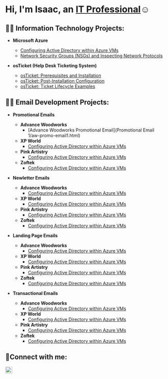 <h1>Hi, I'm Isaac, an <a href="https://www.linkedin.com/in/isaacmendezli/">IT Professional</a>☺</h1>

<h2>👨‍💻 Information Technology Projects:</h2>

- <b>Microsoft Azure</b>
  - [Configuring Active Directory within Azure VMs](https://github.com/IZEK4K/configure-ad)
  - [Network Security Groups (NSGs) and Inspecting Network Protocols](https://github.com/IZEK4K/azure-network-protocols)

- <b>osTicket (Help Desk Ticketing System)</b>
  - [osTicket: Prerequisites and Installation](https://github.com/IZEK4K/osticket-prereqs)
  - [osTicket: Post-Installation Configuration](https://github.com/IZEK4K/osticket-post-install-config)
  - [osTicket: Ticket Lifecycle Examples](https://github.com/IZEK4K/osticket-ticket-lifecycle)

<h2>👨‍💻 Email Development Projects:</h2>

- <b>Promotional Emails</b>
  - <b>Advance Woodworks</b>
    - [Advance Woodworks Promotional Email](Promotional Email 1/aw-promo-email1.html)
  - <b>XP World</b>
    - [Configuring Active Directory within Azure VMs](https://github.com/IZEK4K/configure-ad)
  - <b>Pink Artistry</b>
    - [Configuring Active Directory within Azure VMs](https://github.com/IZEK4K/configure-ad)
  - <b>Zoftek</b>
    - [Configuring Active Directory within Azure VMs](https://github.com/IZEK4K/configure-ad)
 
- <b>Newletter Emails</b>
  - <b>Advance Woodworks</b>
    - [Configuring Active Directory within Azure VMs](https://github.com/IZEK4K/configure-ad)
  - <b>XP World</b>
    - [Configuring Active Directory within Azure VMs](https://github.com/IZEK4K/configure-ad)
  - <b>Pink Artistry</b>
    - [Configuring Active Directory within Azure VMs](https://github.com/IZEK4K/configure-ad)
  - <b>Zoftek</b>
    - [Configuring Active Directory within Azure VMs](https://github.com/IZEK4K/configure-ad)

- <b>Landing Page Emails</b>
  - <b>Advance Woodworks</b>
    - [Configuring Active Directory within Azure VMs](https://github.com/IZEK4K/configure-ad)
  - <b>XP World</b>
    - [Configuring Active Directory within Azure VMs](https://github.com/IZEK4K/configure-ad)
  - <b>Pink Artistry</b>
    - [Configuring Active Directory within Azure VMs](https://github.com/IZEK4K/configure-ad)
  - <b>Zoftek</b>
    - [Configuring Active Directory within Azure VMs](https://github.com/IZEK4K/configure-ad)
   
- <b>Transactional Emails</b>
  - <b>Advance Woodworks</b>
    - [Configuring Active Directory within Azure VMs](https://github.com/IZEK4K/configure-ad)
  - <b>XP World</b>
    - [Configuring Active Directory within Azure VMs](https://github.com/IZEK4K/configure-ad)
  - <b>Pink Artistry</b>
    - [Configuring Active Directory within Azure VMs](https://github.com/IZEK4K/configure-ad)
  - <b>Zoftek</b>
    - [Configuring Active Directory within Azure VMs](https://github.com/IZEK4K/configure-ad) 



<h2>🤳Connect with me:</h2>


[<img align="left" alt="Josh | LinkedIn" width="22px" src="https://img.icons8.com/?size=100&id=8808&format=png&color=FFFFFF" />][linkedin]



[linkedin]: https://www.linkedin.com/in/isaacmendezli/
